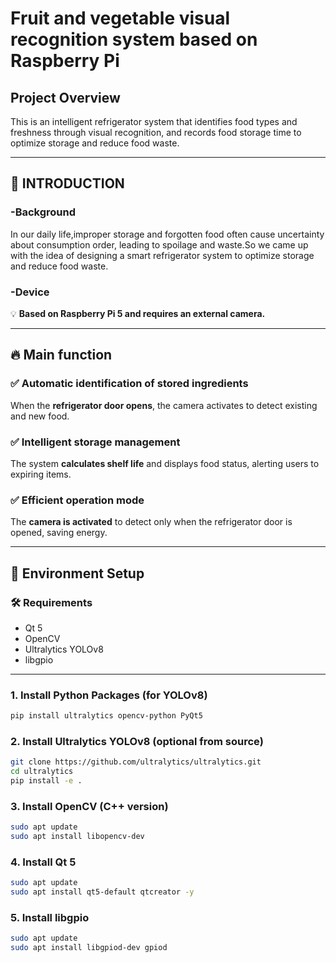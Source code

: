 #  **Fruit and vegetable visual recognition system based on Raspberry Pi** 

## Project Overview
This is an intelligent refrigerator system that identifies food types and freshness through visual recognition, and records food storage time to optimize storage and reduce food waste.

---

## 📌 INTRODUCTION
### **-Background** 
In our daily life,improper storage and forgotten food often cause uncertainty about consumption order, leading to spoilage and waste.So we came up with the idea of designing a smart refrigerator system to optimize storage and reduce food waste.

### **-Device**  
💡 **Based on Raspberry Pi 5 and requires an external camera.**

---

## 🔥 **Main function**
### ✅ **Automatic identification of stored ingredients**
When the **refrigerator door opens**, the camera activates to detect existing and new food.
### ✅ **Intelligent storage management**
The system **calculates shelf life** and displays food status, alerting users to expiring items.
### ✅ **Efficient operation mode**
The **camera is activated** to detect only when the refrigerator door is opened, saving energy.

---

## 🧩 Environment Setup

### 🛠️ Requirements

- Qt 5  
- OpenCV  
- Ultralytics YOLOv8  
- libgpio 

---

### 1.  Install Python Packages (for YOLOv8)

 ```bash 
pip install ultralytics opencv-python PyQt5 
 ```

### 2.  Install Ultralytics YOLOv8 (optional from source)

```bash 
git clone https://github.com/ultralytics/ultralytics.git
cd ultralytics
pip install -e . 
```

### 3. Install OpenCV (C++ version)

```bash 
sudo apt update
sudo apt install libopencv-dev 
``` 

### 4. Install Qt 5

```bash 
sudo apt update
sudo apt install qt5-default qtcreator -y 
``` 

### 5. Install libgpio

 ```bash 
sudo apt update
sudo apt install libgpiod-dev gpiod 
```



